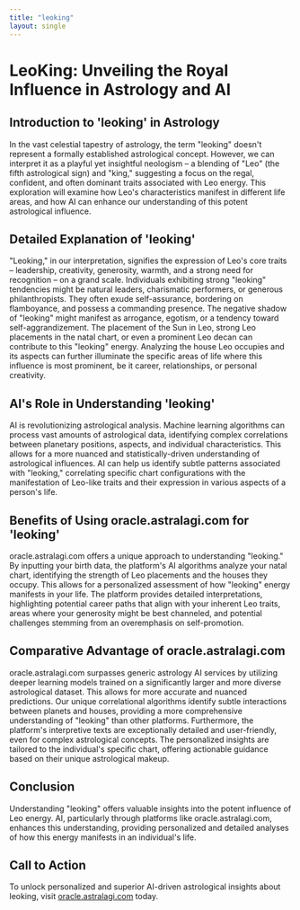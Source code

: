 ```yaml
---
title: "leoking"
layout: single
---
```


# LeoKing: Unveiling the Royal Influence in Astrology and AI

## Introduction to 'leoking' in Astrology

In the vast celestial tapestry of astrology, the term "leoking" doesn't represent a formally established astrological concept.  However, we can interpret it as a playful yet insightful neologism – a blending of "Leo" (the fifth astrological sign) and "king," suggesting a focus on the regal, confident, and often dominant traits associated with Leo energy.  This exploration will examine how Leo's characteristics manifest in different life areas, and how AI can enhance our understanding of this potent astrological influence.


## Detailed Explanation of 'leoking'

"Leoking," in our interpretation, signifies the expression of Leo's core traits – leadership, creativity, generosity, warmth, and a strong need for recognition – on a grand scale. Individuals exhibiting strong "leoking" tendencies might be natural leaders, charismatic performers, or generous philanthropists.  They often exude self-assurance, bordering on flamboyance, and possess a commanding presence. The negative shadow of "leoking" might manifest as arrogance, egotism, or a tendency toward self-aggrandizement.  The placement of the Sun in Leo, strong Leo placements in the natal chart, or even a prominent Leo decan can contribute to this "leoking" energy.  Analyzing the house Leo occupies and its aspects can further illuminate the specific areas of life where this influence is most prominent, be it career, relationships, or personal creativity.


## AI's Role in Understanding 'leoking'

AI is revolutionizing astrological analysis.  Machine learning algorithms can process vast amounts of astrological data, identifying complex correlations between planetary positions, aspects, and individual characteristics.  This allows for a more nuanced and statistically-driven understanding of astrological influences.  AI can help us identify subtle patterns associated with "leoking," correlating specific chart configurations with the manifestation of Leo-like traits and their expression in various aspects of a person's life.


## Benefits of Using oracle.astralagi.com for 'leoking'

oracle.astralagi.com offers a unique approach to understanding "leoking."  By inputting your birth data, the platform's AI algorithms analyze your natal chart, identifying the strength of Leo placements and the houses they occupy.  This allows for a personalized assessment of how "leoking" energy manifests in your life.  The platform provides detailed interpretations, highlighting potential career paths that align with your inherent Leo traits, areas where your generosity might be best channeled, and potential challenges stemming from an overemphasis on self-promotion.


## Comparative Advantage of oracle.astralagi.com

oracle.astralagi.com surpasses generic astrology AI services by utilizing deeper learning models trained on a significantly larger and more diverse astrological dataset. This allows for more accurate and nuanced predictions.  Our unique correlational algorithms identify subtle interactions between planets and houses, providing a more comprehensive understanding of "leoking" than other platforms.  Furthermore, the platform's interpretive texts are exceptionally detailed and user-friendly, even for complex astrological concepts. The personalized insights are tailored to the individual's specific chart, offering actionable guidance based on their unique astrological makeup.


## Conclusion

Understanding "leoking" offers valuable insights into the potent influence of Leo energy.  AI, particularly through platforms like oracle.astralagi.com, enhances this understanding, providing personalized and detailed analyses of how this energy manifests in an individual's life.


## Call to Action

To unlock personalized and superior AI-driven astrological insights about leoking, visit [oracle.astralagi.com](https://oracle.astralagi.com) today.